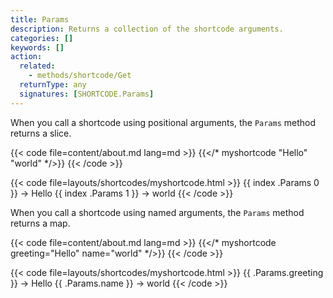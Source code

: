 ```yaml
---
title: Params
description: Returns a collection of the shortcode arguments.
categories: []
keywords: []
action:
  related:
    - methods/shortcode/Get
  returnType: any
  signatures: [SHORTCODE.Params]
---
```


When you call a shortcode using positional arguments, the `Params` method returns a slice.

{{< code file=content/about.md lang=md >}}
{{</* myshortcode "Hello" "world" */>}}
{{< /code >}}

{{< code file=layouts/shortcodes/myshortcode.html  >}}
{{ index .Params 0 }} → Hello
{{ index .Params 1 }} → world
{{< /code >}}

When you call a shortcode using named arguments, the `Params` method returns a map.

{{< code file=content/about.md lang=md >}}
{{</* myshortcode greeting="Hello" name="world" */>}}
{{< /code >}}

{{< code file=layouts/shortcodes/myshortcode.html  >}}
{{ .Params.greeting }} → Hello
{{ .Params.name }} → world
{{< /code >}}
